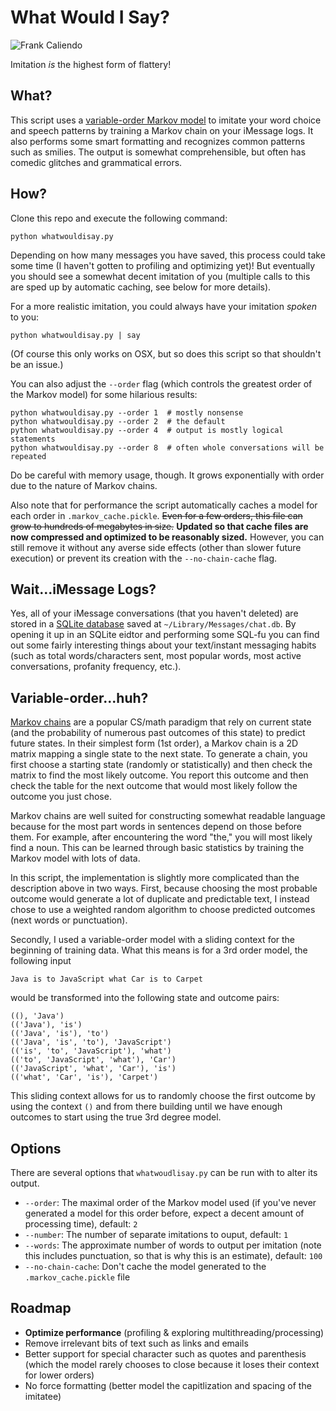 What Would I Say?
=================

![Frank Caliendo](https://nbcpresspass.files.wordpress.com/2014/02/6lhbt.gif)

Imitation *is* the highest form of flattery!

## What?
This script uses a [variable-order Markov model](http://en.wikipedia.org/wiki/Variable-order_Markov_model) to imitate your word choice and speech patterns by training a Markov chain on your iMessage logs. It also performs some smart formatting and recognizes common patterns such as smilies. The output is somewhat comprehensible, but often has comedic glitches and grammatical errors.

## How?
Clone this repo and execute the following command:

	python whatwouldisay.py

Depending on how many messages you have saved, this process could take some time (I haven't gotten to profiling and optimizing yet)! But eventually you should see a somewhat decent imitation of you (multiple calls to this are sped up by automatic caching, see below for more details).

For a more realistic imitation, you could always have your imitation *spoken* to you:

	python whatwouldisay.py | say

(Of course this only works on OSX, but so does this script so that shouldn't be an issue.)

You can also adjust the `--order` flag (which controls the greatest order of the Markov model) for some hilarious results:

	python whatwouldisay.py --order 1  # mostly nonsense
	python whatwouldisay.py --order 2  # the default
	python whatwouldisay.py --order 4  # output is mostly logical statements
	python whatwouldisay.py --order 8  # often whole conversations will be repeated

Do be careful with memory usage, though. It grows exponentially with order due to the nature of Markov chains.

Also note that for performance the script automatically caches a model for each order in `.markov_cache.pickle`. ~~Even for a few orders, this file can grow to hundreds of megabytes in size.~~ **Updated so that cache files are now compressed and optimized to be reasonably sized.** However, you can still remove it without any averse side effects (other than slower future execution) or prevent its creation with the `--no-chain-cache` flag.

## Wait...iMessage Logs?
Yes, all of your iMessage conversations (that you haven't deleted) are stored in a [SQLite database](https://sqlite.org/) saved at `~/Library/Messages/chat.db`. By opening it up in an SQLite eidtor and performing some SQL-fu you can find out some fairly interesting things about your text/instant messaging habits (such as total words/characters sent, most popular words, most active conversations, profanity frequency, etc.).

## Variable-order...huh?
[Markov chains](http://en.wikipedia.org/wiki/Markov_chain) are a popular CS/math paradigm that rely on current state (and the probability of numerous past outcomes of this state) to predict future states. In their simplest form (1st order), a Markov chain is a 2D matrix mapping a single state to the next state. To generate a chain, you first choose a starting state (randomly or statistically) and then check the matrix to find the most likely outcome. You report this outcome and then check the table for the next outcome that would most likely follow the outcome you just chose.

Markov chains are well suited for constructing somewhat readable language because for the most part words in sentences depend on those before them. For example, after encountering the word "the," you will most likely find a noun. This can be learned through basic statistics by training the Markov model with lots of data.

In this script, the implementation is slightly more complicated than the description above in two ways. First, because choosing the most probable outcome would generate a lot of duplicate and predictable text, I instead chose to use a weighted random algorithm to choose predicted outcomes (next words or punctuation).

Secondly, I used a variable-order model with a sliding context for the beginning of training data. What this means is for a 3rd order model, the following input

    Java is to JavaScript what Car is to Carpet

would be transformed into the following state and outcome pairs:

    ((), 'Java')
    (('Java'), 'is')
    (('Java', 'is'), 'to')
    (('Java', 'is', 'to'), 'JavaScript')
    (('is', 'to', 'JavaScript'), 'what')
    (('to', 'JavaScript', 'what'), 'Car')
    (('JavaScript', 'what', 'Car'), 'is')
    (('what', 'Car', 'is'), 'Carpet')

This sliding context allows for us to randomly choose the first outcome by using the context `()` and from there building until we have enough outcomes to start using the true 3rd degree model.

## Options

There are several options that `whatwoudlisay.py` can be run with to alter its output.

  - `--order`: The maximal order of the Markov model used (if you've never generated a model for this order before, expect a decent amount of processing time), default: `2`
  - `--number`: The number of separate imitations to ouput, default: `1`
  - `--words`: The approximate number of words to output per imitation (note this includes punctuation, so that is why this is an estimate), default: `100`
  - `--no-chain-cache`: Don't cache the model generated to the `.markov_cache.pickle` file

## Roadmap

  - **Optimize performance** (profiling & exploring multithreading/processing)
  - Remove irrelevant bits of text such as links and emails
  - Better support for special character such as quotes and parenthesis (which the model rarely chooses to close because it loses their context for lower orders)
  - No force formatting (better model the capitlization and spacing of the imitatee)
